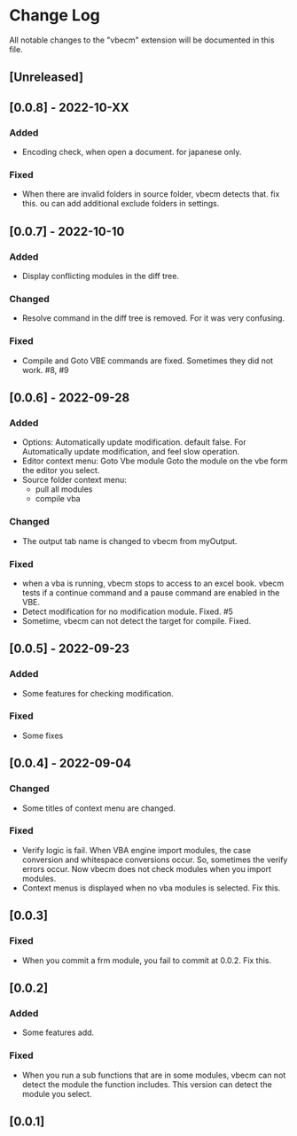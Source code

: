 # Change Log

All notable changes to the "vbecm" extension will be documented in this file.

## [Unreleased]


## [0.0.8] - 2022-10-XX

### Added

- Encoding check, when open a document. for japanese only.

### Fixed

- When there are invalid folders in source folder, vbecm detects that. fix this.
  ou can add additional exclude folders in settings.


## [0.0.7] - 2022-10-10

### Added

- Display conflicting modules in the diff tree.

### Changed

- Resolve command in the diff tree is removed. For it was very confusing.

### Fixed

- Compile and Goto VBE commands are fixed. Sometimes they did not work. #8, #9

## [0.0.6] - 2022-09-28

### Added
- Options: Automatically update modification. default false.
  For Automatically update modification, and feel slow operation.
- Editor context menu: Goto Vbe module
  Goto the module on the vbe form the editor you select.
- Source folder context menu:
  - pull all modules
  - compile vba

### Changed
- The output tab name is changed to vbecm from myOutput.

### Fixed
- when a vba is running, vbecm stops to access to an excel book. 
  vbecm tests if a continue command and a pause command are enabled in the VBE.
- Detect modification for no modification module. Fixed. #5
- Sometime, vbecm can not detect the target for compile. Fixed.


## [0.0.5] - 2022-09-23
### Added
- Some features for checking modification.

### Fixed
- Some fixes


## [0.0.4] - 2022-09-04
### Changed
- Some titles of context menu are changed.

### Fixed
- Verify logic is fail. When VBA engine import modules, the case conversion and whitespace conversions occur.
  So, sometimes the verify errors occur. Now vbecm does not check modules when you import modules.
- Context menus is displayed when no vba modules is selected. Fix this.

## [0.0.3]
### Fixed
- When you commit a frm module, you fail to commit at 0.0.2. Fix this.

## [0.0.2]
### Added
- Some features add.

### Fixed
- When you run a sub functions that are in some modules, vbecm can not detect the module the function includes.
  This version can detect the module you select.

## [0.0.1]


<!-- 
Check [Keep a Changelog](http://keepachangelog.com/) for recommendations on how to structure this file.
### Added
 for new features.
### Changed
 for changes in existing functionality.
### Deprecated
 for soon-to-be removed features.
### Removed
 for now removed features.
### Fixed
 for any bug fixes.
### Security
 in case of vulnerabilities.
 -->
